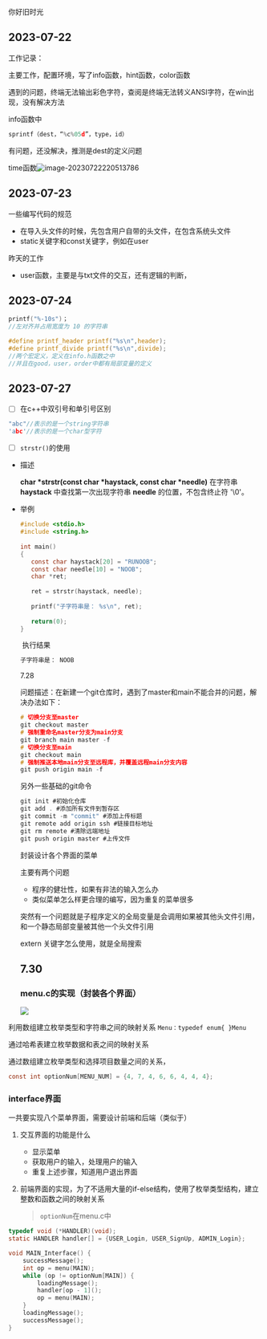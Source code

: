 你好旧时光

## 2023-07-22

工作记录：

主要工作，配置环境，写了info函数，hint函数，color函数

遇到的问题，终端无法输出彩色字符，查阅是终端无法转义ANSI字符，在win出现，没有解决方法

info函数中

```c
sprintf（dest，“%c%05d”，type，id）
```

有问题，还没解决，推测是dest的定义问题

time函数![image-20230722220513786](C:\Users\lishuainan\AppData\Roaming\Typora\typora-user-images\image-20230722220513786.png)

## 2023-07-23

一些编写代码的规范

- 在导入头文件的时候，先包含用户自带的头文件，在包含系统头文件
- static关键字和const关键字，例如在user

昨天的工作

- user函数，主要是与txt文件的交互，还有逻辑的判断，

## 2023-07-24

```c
printf("%-10s")；
//左对齐并占用宽度为 10 的字符串
```

```c
#define printf_header printf("%s\n",header);
#define printf_divide printf("%s\n",divide);
//两个宏定义，定义在info.h函数之中
//并且在good，user，order中都有局部变量的定义
```

## 2023-07-27

- [ ] 在c++中双引号和单引号区别

```c
"abc"//表示的是一个string字符串
'abc'//表示的是一个char型字符
```

- [ ] `strstr()`的使用

- 描述

  **char \*strstr(const char \*haystack, const char \*needle)** 在字符串 **haystack** 中查找第一次出现字符串 **needle** 的位置，不包含终止符 '\0'。

- 举例

  ```c
  #include <stdio.h>
  #include <string.h>
   
  int main()
  {
     const char haystack[20] = "RUNOOB";
     const char needle[10] = "NOOB";
     char *ret;
   
     ret = strstr(haystack, needle);
   
     printf("子字符串是： %s\n", ret);
     
     return(0);
  }
  ```

  ​	执行结果

  ```c
  子字符串是： NOOB
  ```

  7.28

  问题描述：在新建一个git仓库时，遇到了master和main不能合并的问题，解决办法如下：

  ```c
  # 切换分支至master
  git checkout master
  # 强制重命名master分支为main分支
  git branch main master -f
  # 切换分支至main
  git checkout main
  # 强制推送本地main分支至远程库，并覆盖远程main分支内容
  git push origin main -f
  ```

  另外一些基础的git命令

  ```c
  git init #初始化仓库
  git add . #添加所有文件到暂存区
  git commit -m "commit" #添加上传标题
  git remote add origin ssh #链接目标地址
  git rm remote #清除远端地址
  git push origin master #上传文件
  ```

  封装设计各个界面的菜单
  
  主要有两个问题
  
  - 程序的健壮性，如果有非法的输入怎么办
  - 类似菜单怎么样更合理的编写，因为重复的菜单很多
  
   
  
  突然有一个问题就是子程序定义的全局变量是会调用如果被其他头文件引用，和一个静态局部变量被其他一个头文件引用
  
  extern 关键字怎么使用，就是全局搜索
  
  ## 7.30
  
  ### menu.c的实现（封装各个界面）
  
  ![](C:\Users\lishuainan\AppData\Roaming\Typora\typora-user-images\image-20230730230524102.png)

利用数组建立枚举类型和字符串之间的映射关系 `Menu：typedef enum{ }Menu`

通过哈希表建立枚举数据和表之间的映射关系

通过数组建立枚举类型和选择项目数量之间的关系，

```c
const int optionNum[MENU_NUM] = {4, 7, 4, 6, 6, 4, 4, 4};
```



###  interface界面

一共要实现八个菜单界面，需要设计前端和后端（类似于）

1. 交互界面的功能是什么

   - 显示菜单
   - 获取用户的输入，处理用户的输入
   - 重复上述步骤，知道用户退出界面

2. 前端界面的实现，为了不适用大量的if-else结构，使用了枚举类型结构，建立整数和函数之间的映射关系

   > `optionNum`在menu.c中

```c
typedef void (*HANDLER)(void);
static HANDLER handler[] = {USER_Login, USER_SignUp, ADMIN_Login};
```

```c
void MAIN_Interface() {
    successMessage();
    int op = menu(MAIN);
    while (op != optionNum[MAIN]) {
        loadingMessage();
        handler[op - 1]();
        op = menu(MAIN); 
    }
    loadingMessage();
    successMessage();
}
```







